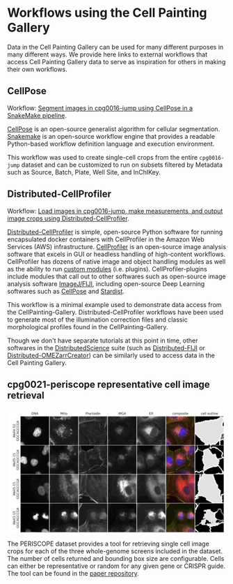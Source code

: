 # Workflows using the Cell Painting Gallery

Data in the Cell Painting Gallery can be used for many different purposes in many different ways.
We provide here links to external workflows that access Cell Painting Gallery data to serve as inspiration for others in making their own workflows.

## CellPose

Workflow: [Segment images in cpg0016-jump using CellPose in a SnakeMake pipeline](https://github.com/theislab/jump-cpg0016-segmentation).

[CellPose](https://www.cellpose.org) is an open-source generalist algorithm for cellular segmentation.
[Snakemake](https://snakemake.github.io) is an open-source workflow engine that provides a readable Python-based workflow definition language and execution environment.

This workflow was used to create single-cell crops from the entire `cpg0016-jump` dataset and can be customized to run on subsets filtered by Metadata such as Source, Batch, Plate, Well Site, and InChIKey.

## Distributed-CellProfiler

Workflow: [Load images in cpg0016-jump, make measurements, and output image crops using Distributed-CellProfiler](https://github.com/DistributedScience/Distributed-CellProfiler/tree/master/example_project_CPG).

[Distributed-CellProfiler](https://github.com/DistributedScience/Distributed-CellProfiler) is simple, open-source Python software for running encapsulated docker containers with CellProfiler in the Amazon Web Services (AWS) infrastructure.
[CellProfiler](https://cellprofiler.org) is an open-source image analysis software that excels in GUI or headless handling of high-content workflows.
CellProfiler has dozens of native image and object handling modules as well as the ability to run [custom modules](https://github.com/CellProfiler/CellProfiler-plugins) (i.e. plugins).
CellProfiler-plugins include modules that call out to other softwares such as open-source image analysis software [ImageJ/FIJI](https://github.com/CellProfiler/CellProfiler-plugins/blob/master/active_plugins/runimagejscript.py), including open-source Deep Learning softwares such as [CellPose](https://github.com/CellProfiler/CellProfiler-plugins/blob/master/active_plugins/runcellpose.py) and [Stardist](https://github.com/CellProfiler/CellProfiler-plugins/blob/master/active_plugins/runstardist.py).

This workflow is a minimal example used to demonstrate data access from the CellPainting-Gallery.
Distributed-CellProfiler workflows have been used to generate most of the illumination correction files and classic morphological profiles found in the CellPainting-Gallery.

Though we don't have separate tutorials at this point in time, other softwares in the [DistributedScience](https://github.com/DistributedScience) suite (such as [Distributed-FIJI](https://github.com/DistributedScience/Distributed-Fiji) or [Distributed-OMEZarrCreator](https://github.com/DistributedScience/Distributed-OMEZarrCreator)) can be similarly used to access data in the Cell Painting Gallery.

## cpg0021-periscope representative cell image retrieval

![PERISCOPE single cell crops](images/cpg0021-periscope_single_cell_crops.png)

The PERISCOPE dataset provides a tool for retrieving single cell image crops for each of the three whole-genome screens included in the dataset. The number of cells returned and bounding box size are configurable.
Cells can either be representative or random for any given gene or CRISPR guide.
The tool can be found in the [paper repository](https://github.com/broadinstitute/2022_PERISCOPE/tree/main/Supplemental_5).
